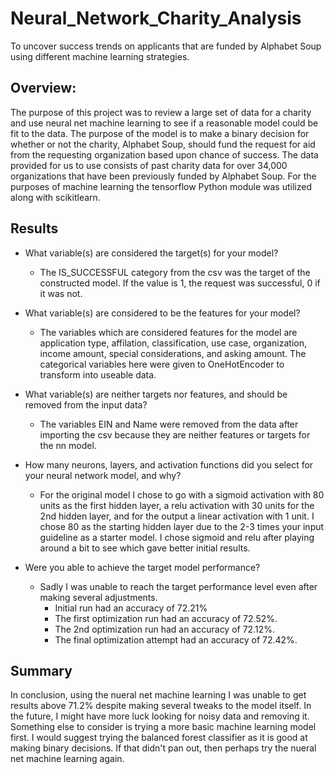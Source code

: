 # Neural_Network_Charity_Analysis
To uncover success trends on applicants that are funded by Alphabet Soup using different machine learning strategies.

## Overview:
The purpose of this project was to review a large set of data for a charity and use neural net machine learning to see if a reasonable model could be fit to the data.  The purpose of the model is to make a binary decision for whether or not the charity, Alphabet Soup, should fund the request for aid from the requesting organization based upon chance of success.  The data provided for us to use consists of past charity data for over 34,000 organizations that have been previously funded by Alphabet Soup.  For the purposes of machine learning the tensorflow Python module was utilized along with scikitlearn.

## Results
- What variable(s) are considered the target(s) for your model?

  - The IS_SUCCESSFUL category from the csv was the target of the constructed model.  If the value is 1, the request was successful, 0 if it was not.

- What variable(s) are considered to be the features for your model?
  - The variables which are considered features for the model are application type, affilation, classification, use case, organization, income amount, special considerations, and asking amount.  The categorical variables here were given to OneHotEncoder to transform into useable data.
  
- What variable(s) are neither targets nor features, and should be removed from the input data? 
  - The variables EIN and Name were removed from the data after importing the csv because they are neither features or targets for the nn model.
  
- How many neurons, layers, and activation functions did you select for your neural network model, and why?
  - For the original model I chose to go with a sigmoid activation with 80 units as the first hidden layer, a relu activation with 30 units for the 2nd hidden layer, and for the output a linear activation with 1 unit.  I chose 80 as the starting hidden layer due to the 2-3 times your input guideline as a starter model.  I chose sigmoid and relu after playing around a bit to see which gave better initial results.
  
- Were you able to achieve the target model performance?
  - Sadly I was unable to reach the target performance level even after making several adjustments.
    - Initial run had an accuracy of 72.21%
    - The first optimization run had an accuracy of 72.52%.
    - The 2nd optimization run had an accuracy of 72.12%.
    - The final optimization attempt had an accuracy of 72.42%.

## Summary

In conclusion, using the nueral net machine learning I was unable to get results above 71.2% despite making several tweaks to the model itself.  In the future, I might have more luck looking for noisy data and removing it.  Something else to consider is trying a more basic machine learning model first.  I would suggest trying the balanced forest classifier as it is good at making binary decisions.  If that didn't pan out, then perhaps try the nueral net machine learning again.
